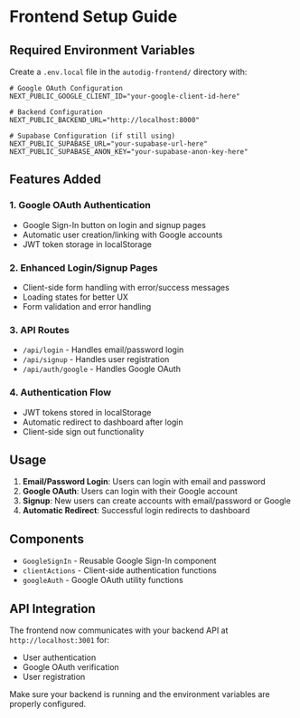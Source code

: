 # Frontend Setup Guide

## Required Environment Variables

Create a `.env.local` file in the `autodig-frontend/` directory with:

```env
# Google OAuth Configuration
NEXT_PUBLIC_GOOGLE_CLIENT_ID="your-google-client-id-here"

# Backend Configuration
NEXT_PUBLIC_BACKEND_URL="http://localhost:8000"

# Supabase Configuration (if still using)
NEXT_PUBLIC_SUPABASE_URL="your-supabase-url-here"
NEXT_PUBLIC_SUPABASE_ANON_KEY="your-supabase-anon-key-here"
```

## Features Added

### 1. Google OAuth Authentication
- Google Sign-In button on login and signup pages
- Automatic user creation/linking with Google accounts
- JWT token storage in localStorage

### 2. Enhanced Login/Signup Pages
- Client-side form handling with error/success messages
- Loading states for better UX
- Form validation and error handling

### 3. API Routes
- `/api/login` - Handles email/password login
- `/api/signup` - Handles user registration
- `/api/auth/google` - Handles Google OAuth

### 4. Authentication Flow
- JWT tokens stored in localStorage
- Automatic redirect to dashboard after login
- Client-side sign out functionality

## Usage

1. **Email/Password Login**: Users can login with email and password
2. **Google OAuth**: Users can login with their Google account
3. **Signup**: New users can create accounts with email/password or Google
4. **Automatic Redirect**: Successful login redirects to dashboard

## Components

- `GoogleSignIn` - Reusable Google Sign-In component
- `clientActions` - Client-side authentication functions
- `googleAuth` - Google OAuth utility functions

## API Integration

The frontend now communicates with your backend API at `http://localhost:3001` for:
- User authentication
- Google OAuth verification
- User registration

Make sure your backend is running and the environment variables are properly configured. 